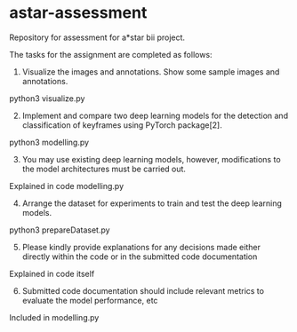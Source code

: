 # astar-assessment
Repository for assessment for a*star bii project.


The tasks for the assignment are completed as follows:
1. Visualize the images and annotations. Show some sample images and annotations.

python3 visualize.py


2. Implement and compare two deep learning models for the detection and classification
of keyframes using PyTorch package[2].

python3 modelling.py

3. You may use existing deep learning models, however, modifications to the model
architectures must be carried out.

Explained in code modelling.py

4. Arrange the dataset for experiments to train and test the deep learning models.

python3 prepareDataset.py

5. Please kindly provide explanations for any decisions made either directly within the
code or in the submitted code documentation

Explained in code itself

6. Submitted code documentation should include relevant metrics to evaluate the model
performance, etc

Included in modelling.py
